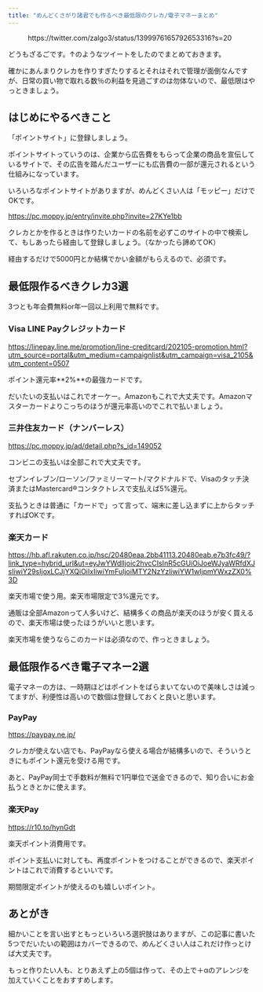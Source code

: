 ```yaml
---
title: "めんどくさがり諸君でも作るべき最低限のクレカ/電子マネーまとめ"
---
```


<figure class="wp-block-embed is-type-rich is-provider-twitter wp-block-embed-twitter">

<div class="wp-block-embed__wrapper">https://twitter.com/zalgo3/status/1399976165792653316?s=20</div>

</figure>

どうもざるごです。↑のようなツイートをしたのでまとめておきます。

確かにあんまりクレカを作りすぎたりするとそれはそれで管理が面倒なんですが、日常の買い物で取れる数％の利益を見過ごすのは勿体ないので、最低限はやっときましょう。

## はじめにやるべきこと

「ポイントサイト」に登録しましょう。

ポイントサイトっていうのは、企業から広告費をもらって企業の商品を宣伝しているサイトで、その広告を踏んだユーザーにも広告費の一部が還元されるという仕組みになっています。

いろいろなポイントサイトがありますが、めんどくさい人は「モッピー」だけでOKです。

<div class="wp-block-cocoon-blocks-blogcard blogcard-type bct-none">

https://pc.moppy.jp/entry/invite.php?invite=27KYe1bb

</div>

クレカとかを作るときは作りたいカードの名前を必ずこのサイトの中で検索して、もしあったら経由して登録しましょう。（なかったら諦めてOK）

経由するだけで5000円とか結構でかい金額がもらえるので、必須です。

## 最低限作るべきクレカ3選

3つとも年会費無料or年一回以上利用で無料です。

### Visa LINE Payクレジットカード

<div class="wp-block-cocoon-blocks-blogcard blogcard-type bct-none">

https://linepay.line.me/promotion/line-creditcard/202105-promotion.html?utm_source=portal&utm_medium=campaignlist&utm_campaign=visa_2105&utm_content=0507

</div>

ポイント還元率**<span class="bold-red">2%</span>**の最強カードです。

だいたいの支払いはこれでオーケー。Amazonもこれで大丈夫です。Amazonマスターカードよりこっちのほうが還元率高いのでこれで払いましょう。

### 三井住友カード（ナンバーレス）

<div class="wp-block-cocoon-blocks-blogcard blogcard-type bct-none">

https://pc.moppy.jp/ad/detail.php?s_id=149052

</div>

コンビニの支払いは全部これで大丈夫です。

セブンイレブン/ローソン/ファミリーマート/マクドナルドで、Visaのタッチ決済またはMastercard®コンタクトレスで支払えば<span class="bold-red">5%</span>還元。

支払うときは普通に「カードで」って言って、端末に差し込まずに上からタッチすればOKです。

### 楽天カード

<div class="wp-block-cocoon-blocks-blogcard blogcard-type bct-none">

https://hb.afl.rakuten.co.jp/hsc/20480eaa.2bb41113.20480eab.e7b3fc49/?link_type=hybrid_url&ut=eyJwYWdlIjoic2hvcCIsInR5cGUiOiJoeWJyaWRfdXJsIiwiY29sIjoxLCJjYXQiOiIxIiwiYmFuIjoiMTY2NzYzIiwiYW1wIjpmYWxzZX0%3D

</div>

楽天市場で使う用。楽天市場限定で<span class="bold-red">3%</span>還元です。

通販は全部Amazonって人多いけど、結構多くの商品が楽天のほうが安く買えるので、楽天市場は使ったほうがいいと思います。

楽天市場を使うならこのカードは必須なので、作っときましょう。

## 最低限作るべき電子マネー2選

電子マネーの方は、一時期ほどはポイントをばらまいてないので美味しさは減ってますが、利便性は高いので数個は登録しておくと良いと思います。

### PayPay

<div class="wp-block-cocoon-blocks-blogcard blogcard-type bct-none">

https://paypay.ne.jp/

</div>

クレカが使えない店でも、PayPayなら使える場合が結構多いので、そういうときにもポイント還元を受ける用です。

あと、PayPay同士で手数料が無料で1円単位で送金できるので、知り合いにお金払うときとかに使えます。

### 楽天Pay

<div class="wp-block-cocoon-blocks-blogcard blogcard-type bct-none">

https://r10.to/hynGdt

</div>

楽天ポイント消費用です。

ポイント支払いに対しても、再度ポイントをつけることができるので、楽天ポイントはこれで消費するといいです。

期間限定ポイントが使えるのも嬉しいポイント。

## あとがき

細かいことを言い出すともっといろいろ選択肢はありますが、この記事に書いた5つでだいたいの範囲はカバーできるので、めんどくさい人はこれだけ作っとけば大丈夫です。

もっと作りたい人も、とりあえず上の5個は作って、その上で＋αのアレンジを加えていくことをおすすめします。